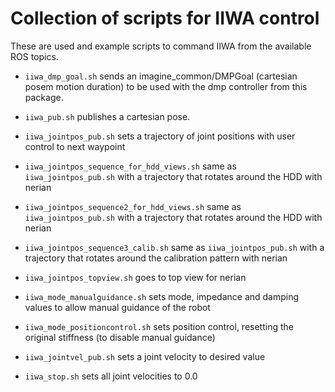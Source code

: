 # Collection of scripts for IIWA control

These are used and example scripts to command IIWA from the available ROS topics.

 - `iiwa_dmp_goal.sh` sends an imagine\_common/DMPGoal (cartesian posem motion duration) to be used with the dmp controller from this package.

 - `iiwa_pub.sh` publishes a cartesian pose.

 - `iiwa_jointpos_pub.sh` sets a trajectory of joint positions with user control to next waypoint 

 - `iiwa_jointpos_sequence_for_hdd_views.sh` same as `iiwa_jointpos_pub.sh` with a trajectory that rotates around the HDD with nerian

 - `iiwa_jointpos_sequence2_for_hdd_views.sh` same as `iiwa_jointpos_pub.sh` with a trajectory that rotates around the HDD with nerian

 - `iiwa_jointpos_sequence3_calib.sh` same as `iiwa_jointpos_pub.sh` with a trajectory that rotates around the calibration pattern with nerian

 - `iiwa_jointpos_topview.sh` goes to top view for nerian

 - `iiwa_mode_manualguidance.sh` sets mode, impedance and damping values to allow manual guidance of the robot

 - `iiwa_mode_positioncontrol.sh` sets position control, resetting the original stiffness (to disable manual guidance)

 - `iiwa_jointvel_pub.sh` sets a joint velocity to desired value

 - `iiwa_stop.sh` sets all joint velocities to 0.0

